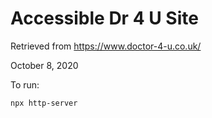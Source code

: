 Accessible Dr 4 U Site
======================

Retrieved from https://www.doctor-4-u.co.uk/
 
October 8, 2020

To run: 

```
npx http-server

````